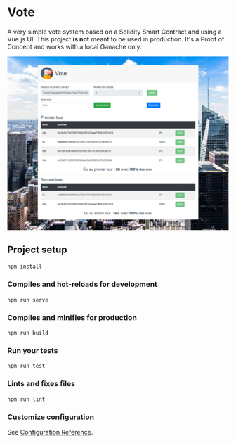 # Vote

A very simple vote system based on a Solidity Smart Contract and using a Vue.js UI. This project **is not** meant to be used in production. It's a Proof of Concept and works with a local Ganache only.

![Screenshot](.github/screenshot.png?raw=true)

## Project setup
```
npm install
```

### Compiles and hot-reloads for development
```
npm run serve
```

### Compiles and minifies for production
```
npm run build
```

### Run your tests
```
npm run test
```

### Lints and fixes files
```
npm run lint
```

### Customize configuration
See [Configuration Reference](https://cli.vuejs.org/config/).
